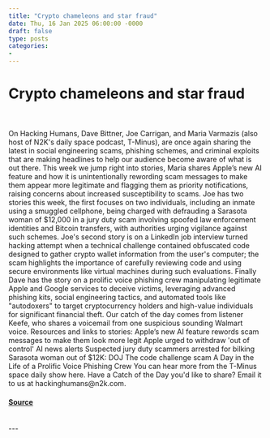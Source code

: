 ```yaml
---
title: "Crypto chameleons and star fraud"
date: Thu, 16 Jan 2025 06:00:00 -0000
draft: false
type: posts
categories: 
- 
---
```

# Crypto chameleons and star fraud

<br/>

<br/>
On Hacking Humans, Dave Bittner, Joe Carrigan, and Maria Varmazis (also host of N2K's daily space podcast, T-Minus), are once again sharing the latest in social engineering scams, phishing schemes, and criminal exploits that are making headlines to help our audience become aware of what is out there. This week we jump right into stories, Maria shares Apple’s new AI feature and how it is unintentionally rewording scam messages to make them appear more legitimate and flagging them as priority notifications, raising concerns about increased susceptibility to scams. Joe has two stories this week, the first focuses on two individuals, including an inmate using a smuggled cellphone, being charged with defrauding a Sarasota woman of $12,000 in a jury duty scam involving spoofed law enforcement identities and Bitcoin transfers, with authorities urging vigilance against such schemes. Joe's second story is on a LinkedIn job interview turned hacking attempt when a technical challenge contained obfuscated code designed to gather crypto wallet information from the user's computer; the scam highlights the importance of carefully reviewing code and using secure environments like virtual machines during such evaluations. Finally Dave has the story on a prolific voice phishing crew manipulating legitimate Apple and Google services to deceive victims, leveraging advanced phishing kits, social engineering tactics, and automated tools like "autodoxers" to target cryptocurrency holders and high-value individuals for significant financial theft. Our catch of the day comes from listener Keefe, who shares a voicemail from one suspicious sounding Walmart voice. Resources and links to stories: Apple’s new AI feature rewords scam messages to make them look more legit Apple urged to withdraw 'out of control' AI news alerts Suspected jury duty scammers arrested for bilking Sarasota woman out of $12K: DOJ The code challenge scam A Day in the Life of a Prolific Voice Phishing Crew You can hear more from the T-Minus space daily show here. Have a Catch of the Day you'd like to share? Email it to us at hackinghumans@n2k.com.

#### [Source](https://thecyberwire.com/podcasts/hacking-humans/321/notes)

<br/>
---
